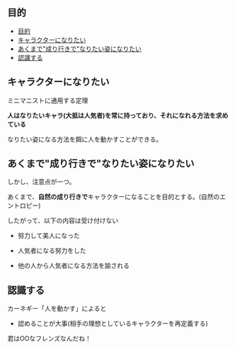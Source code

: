


## 目的

- [目的](#目的)
- [キャラクターになりたい](#キャラクターになりたい)
- [あくまで"成り行きで"なりたい姿になりたい](#あくまで成り行きでなりたい姿になりたい)
- [認識する](#認識する)



## キャラクターになりたい

ミニマニストに通用する定理

**人はなりたいキャラ(大抵は人気者)を常に持っており、それになれる方法を求めている**

なりたい姿になる方法を餌に人を動かすことができる。


## あくまで"成り行きで"なりたい姿になりたい

しかし、注意点が一つ。

あくまで、**自然の成り行きで**キャラクターになることを目的とする。(自然のエントロピー)

したがって、以下の内容は受け付けない

- 努力して美人になった

- 人気者になる努力をした

- 他の人から人気者になる方法を諭される


## 認識する

カーネギー「人を動かす」によると

- 認めることが大事(相手の理想としているキャラクターを再定義する)

君はOOなフレンズなんだね！



